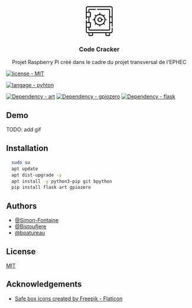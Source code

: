 <br/>
<p align="center">
  <a href="https://github.com/Simon-Fontaine/codecracker/blob/main/logo/safe-deposit.png?raw=true">
    <img src="logo/safe-deposit.png" alt="Logo" width="80" height="80">
  </a>

  <h3 align="center">Code Cracker</h3>

  <p align="center">
    Projet Raspberry Pi créé dans le cadre du projet transversal de l'EPHEC
   </p>
</p>

[![license - MIT](https://img.shields.io/badge/license-MIT-green?logo=github&logoColor=white)](https://choosealicense.com/licenses/mit/)

[![langage - pyhton](https://img.shields.io/badge/langage-pyhton-yellow?logo=Python&logoColor=white)](https://www.python.org/)

[![Dependency - art](https://img.shields.io/badge/dependency-art-orange?logo=Raspberry+Pi&logoColor=white)](https://pypi.org/project/art)
[![Dependency - gpiozero](https://img.shields.io/badge/dependency-gpiozero-blue?logo=Raspberry+Pi&logoColor=white)](https://pypi.org/project/gpiozero)
[![Dependency - flask](https://img.shields.io/badge/dependency-flask-red?logo=flask&logoColor=white)](https://pypi.org/project/flask)
## Demo

TODO: add gif


## Installation

```bash  
  sudo su
  apt update
  apt dist-upgrade -y
  apt install -y python3-pip git bpython
  pip install flask art gpiozero
```
    
## Authors

- [@Simon-Fontaine](https://github.com/Simon-Fontaine)
- [@Bistouflere](https://github.com/Bistouflere)
- [@bpatureau](https://github.com/bpatureau)


## License

[MIT](https://choosealicense.com/licenses/mit/)


## Acknowledgements

 - [Safe box icons created by Freepik - Flaticon](https://www.flaticon.com/free-icons/safe-boxs)

